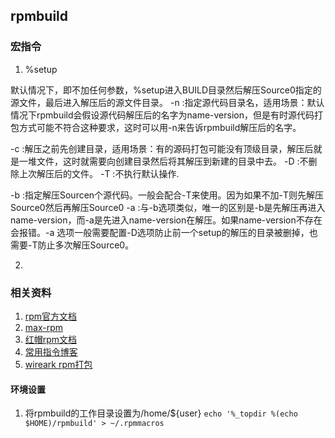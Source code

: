 ## rpmbuild

### 宏指令

1. %setup

  默认情况下，即不加任何参数，%setup进入BUILD目录然后解压Source0指定的源文件，最后进入解压后的源文件目录。
  -n :指定源代码目录名，适用场景：默认情况下rpmbuild会假设源代码解压后的名字为name-version，但是有时源代码打包方式可能不符合这种要求，这时可以用-n来告诉rpmbuild解压后的名字。

  -c :解压之前先创建目录，适用场景：有的源码打包可能没有顶级目录，解压后就是一堆文件，这时就需要向创建目录然后将其解压到新建的目录中去。
  -D :不删除上次解压后的文件。
  -T :不执行默认操作.

  -b :指定解压Sourcen个源代码。一般会配合-T来使用。因为如果不加-T则先解压Source0然后再解压Source0
  -a :与-b选项类似，唯一的区别是-b是先解压再进入name-version，而-a是先进入name-version在解压。如果name-version不存在会报错。-a 选项一般需要配置-D选项防止前一个setup的解压的目录被删掉，也需要-T防止多次解压Source0。

2. 



### 相关资料
1. [rpm官方文档](http://rpm.org/documentation.html)
2. [max-rpm](http://rpm.org/max-rpm-snapshot/)
3. [红帽rpm文档](https://docs.fedoraproject.org/en-US/Fedora_Draft_Documentation/0.1/html/RPM_Guide/index.html)
4. [常用指令博客](https://app.yinxiang.com/shard/s59/nl/12200770/2d59215f-0b2a-462e-9d76-5ff2c0e70cb2/)
5. [wireark rpm打包](https://github.com/wireshark/wireshark/tree/master/packaging/rpm/SPECS)




#### 环境设置

1. 将rpmbuild的工作目录设置为/home/${user}
`echo '%_topdir %(echo $HOME)/rpmbuild' > ~/.rpmmacros`

